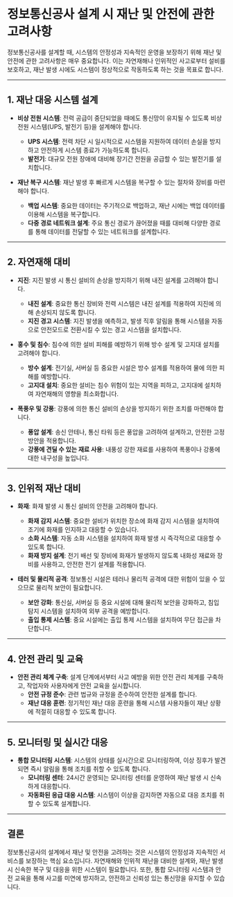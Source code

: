 # 정보통신공사 설계 시 재난 및 안전에 관한 고려사항

정보통신공사를 설계할 때, 시스템의 안정성과 지속적인 운영을 보장하기 위해 재난 및 안전에 관한 고려사항은 매우 중요합니다. 이는 자연재해나 인위적인 사고로부터 설비를 보호하고, 재난 발생 시에도 시스템이 정상적으로 작동하도록 하는 것을 목표로 합니다.

---

## 1. **재난 대응 시스템 설계**

- **비상 전원 시스템**: 전력 공급이 중단되었을 때에도 통신망이 유지될 수 있도록 비상 전원 시스템(UPS, 발전기 등)을 설계해야 합니다.
  - **UPS 시스템**: 전력 차단 시 일시적으로 시스템을 지원하여 데이터 손실을 방지하고 안전하게 시스템 종료가 가능하도록 합니다.
  - **발전기**: 대규모 전원 장애에 대비해 장기간 전원을 공급할 수 있는 발전기를 설치합니다.

- **재난 복구 시스템**: 재난 발생 후 빠르게 시스템을 복구할 수 있는 절차와 장비를 마련해야 합니다.
  - **백업 시스템**: 중요한 데이터는 주기적으로 백업하고, 재난 시에는 백업 데이터를 이용해 시스템을 복구합니다.
  - **다중 경로 네트워크 설계**: 주요 통신 경로가 끊어졌을 때를 대비해 다양한 경로를 통해 데이터를 전달할 수 있는 네트워크를 설계합니다.

---

## 2. **자연재해 대비**

- **지진**: 지진 발생 시 통신 설비의 손상을 방지하기 위해 내진 설계를 고려해야 합니다.
  - **내진 설계**: 중요한 통신 장비와 전력 시스템은 내진 설계를 적용하여 지진에 의해 손상되지 않도록 합니다.
  - **지진 경고 시스템**: 지진 발생을 예측하고, 발생 직후 알림을 통해 시스템을 자동으로 안전모드로 전환시킬 수 있는 경고 시스템을 설치합니다.

- **홍수 및 침수**: 침수에 의한 설비 피해를 예방하기 위해 방수 설계 및 고지대 설치를 고려해야 합니다.
  - **방수 설계**: 전기실, 서버실 등 중요한 시설은 방수 설계를 적용하여 물에 의한 피해를 예방합니다.
  - **고지대 설치**: 중요한 설비는 침수 위험이 있는 지역을 피하고, 고지대에 설치하여 자연재해의 영향을 최소화합니다.

- **폭풍우 및 강풍**: 강풍에 의한 통신 설비의 손상을 방지하기 위한 조치를 마련해야 합니다.
  - **풍압 설계**: 송신 안테나, 통신 타워 등은 풍압을 고려하여 설계하고, 안전한 고정 방안을 적용합니다.
  - **강풍에 견딜 수 있는 재료 사용**: 내풍성 강한 재료를 사용하여 폭풍이나 강풍에 대한 내구성을 높입니다.

---

## 3. **인위적 재난 대비**

- **화재**: 화재 발생 시 통신 설비의 안전을 고려해야 합니다.
  - **화재 감지 시스템**: 중요한 설비가 위치한 장소에 화재 감지 시스템을 설치하여 조기에 화재를 인지하고 대응할 수 있습니다.
  - **소화 시스템**: 자동 소화 시스템을 설치하여 화재 발생 시 즉각적으로 대응할 수 있도록 합니다.
  - **화재 방지 설계**: 전기 배선 및 장비에 화재가 발생하지 않도록 내화성 재료와 장비를 사용하고, 안전한 전기 설계를 적용합니다.

- **테러 및 물리적 공격**: 정보통신 시설은 테러나 물리적 공격에 대한 위험이 있을 수 있으므로 물리적 보안이 필요합니다.
  - **보안 강화**: 통신실, 서버실 등 중요 시설에 대해 물리적 보안을 강화하고, 침입 탐지 시스템을 설치하여 외부 공격을 예방합니다.
  - **출입 통제 시스템**: 중요 시설에는 출입 통제 시스템을 설치하여 무단 접근을 차단합니다.

---

## 4. **안전 관리 및 교육**

- **안전 관리 체계 구축**: 설계 단계에서부터 사고 예방을 위한 안전 관리 체계를 구축하고, 작업자와 사용자에게 안전 교육을 실시합니다.
  - **안전 규정 준수**: 관련 법규와 규정을 준수하여 안전한 설계를 합니다.
  - **재난 대응 훈련**: 정기적인 재난 대응 훈련을 통해 시스템 사용자들이 재난 상황에 적절히 대응할 수 있도록 합니다.

---

## 5. **모니터링 및 실시간 대응**

- **통합 모니터링 시스템**: 시스템의 상태를 실시간으로 모니터링하여, 이상 징후가 발견되면 즉시 알림을 통해 조치를 취할 수 있도록 합니다.
  - **모니터링 센터**: 24시간 운영되는 모니터링 센터를 운영하여 재난 발생 시 신속하게 대응합니다.
  - **자동화된 응급 대응 시스템**: 시스템이 이상을 감지하면 자동으로 대응 조치를 취할 수 있도록 설계합니다.

---

## 결론

정보통신공사의 설계에서 재난 및 안전을 고려하는 것은 시스템의 안정성과 지속적인 서비스를 보장하는 핵심 요소입니다. 자연재해와 인위적 재난을 대비한 설계와, 재난 발생 시 신속한 복구 및 대응을 위한 시스템이 필요합니다. 또한, 통합 모니터링 시스템과 안전 교육을 통해 사고를 미연에 방지하고, 안전하고 신뢰성 있는 통신망을 유지할 수 있습니다.
